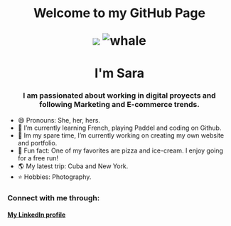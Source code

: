 <h1 align="center"> Welcome to my GitHub Page 
  
![]([https://s3.amazonaws.com/neverbounce-hosted/images/blog/whale.gif)
![whale](https://user-images.githubusercontent.com/106311799/172061156-f136f291-8a8b-4f5a-852c-80cdae30369e.gif)

<h1 align="center">I'm Sara</h1>
  
<h3 align="center">I am passionated about working in digital proyects and following Marketing and E-commerce trends.</h3>

- 😄 Pronouns: She, her, hers.
- 🌱 I’m currently learning French, playing Paddel and coding on Github.
- 🔭 Im my spare time, I’m currently working on creating my own website and portfolio.
- 🍔 Fun fact: One of my favorites are pizza and ice-cream. I enjoy going for a free run!  
- 🌎 My latest trip: Cuba and New York. 
- ⭐️ Hobbies: Photography.


<h3 align="left">Connect with me through:</h3>
<p align="left">
<h4 align"left"><a href="https://linkedin.com/in/sarazapataesteban/">My LinkedIn profile</a></p>

<!--
**sarazapataesteban/sarazapataesteban** is a ✨ _special_ ✨ repository because its `README.md` (this file) appears on your GitHub profile.
